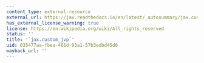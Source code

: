 ```yaml
---
content_type: external-resource
external_url: https://jax.readthedocs.io/en/latest/_autosummary/jax.custom_jvp.html
has_external_license_warning: true
license: https://en.wikipedia.org/wiki/All_rights_reserved
status: ''
title: '`jax.custom_jvp`'
uid: 035477aa-fbea-461d-93a1-57b3edbd45d0
wayback_url: ''
---
```

